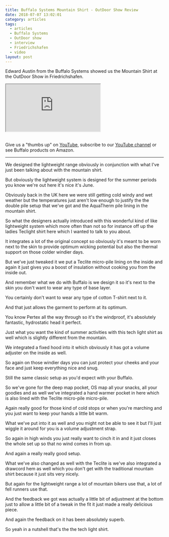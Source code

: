 ```yaml
---
title: Buffalo Systems Mountain Shirt - OutDoor Show Review
date: 2018-07-07 13:02:01
category: articles
tags:
  - articles
  - Buffalo Systems
  - OutDoor show
  - interview
  - Friedrichshafen
  - video
layout: post
---
```


Edward Austin from the Buffalo Systems showed us the Mountain Shirt at the OutDoor Show in Friedrichshafen.

<div class="embed-responsive embed-responsive-16by9">
    <iframe class="embed-responsive-item" src="https://www.youtube.com/embed/UAVv-uaErsY"></iframe>
</div>
<br>
<!--more-->

Give us a "thumbs up" on <a href="https://www.youtube.com/watch?v=UAVv-uaErsY" rel="nofollow" target="_blank">YouTube</a>, subscribe to our <a target="_blank" rel="nofollow" href="https://www.youtube.com/channel/UCnO9Q_m9EaOCrHmmQIBVBNw?sub_confirmation=1">YouTube channel</a> or see Buffalo products on <a hre="https://amzn.to/2lZwlbN" rel="nofollow" target="_blank">Amazon</a>.

---

We designed the lightweight range obviously in conjunction with what I've just been talking about with the mountain shirt.

But obviously the lightweight system is designed for the summer periods you know we're out here it's nice it's June.

Obviously back in the UK here we were still getting cold windy and wet weather but the temperatures just aren't low enough to justify the the double pile setup that we've got and the AquaTherm pile lining in the mountain shirt.

So what the designers actually introduced with this wonderful kind of like lightweight system which more often than not so for instance off up the ladies Teclight shirt here which I wanted to talk to you about.

It integrates a lot of the original concept so obviously it's meant to be worn next to the skin to provide optimum wicking potential but also the thermal support on those colder windier days.

But we've just tweaked it we put a Teclite micro-pile lining on the inside and again it just gives you a boost of insulation without cooking you
from the inside out.

And remember what we do with Buffalo is we design it so it's next to the skin you don't want to wear any type of base layer.

You certainly don't want to wear any type of cotton T-shirt next to it.

And that just allows the garment to perform at its optimum.

You know Pertex all the way through so it's the windproof, it's absolutely fantastic, hydrostatic head it perfect.

Just what you want the kind of summer activities with this tech light shirt as well which is slightly different from the mountain.

We integrated a fixed hood into it which obviously it has got a volume adjuster on the inside as well.

So again on those windier days you can just protect your cheeks and your face and just keep everything nice and snug.

Still the same classic setup as you'd expect with your Buffalo.

So we've gone for the deep map pocket, OS map all your snacks, all your goodies and as well we've integrated a hand warmer pocket in here
which is also lined with the Teclite micro-pile micro-pile.

Again really good for those kind of cold stops or when you're marching and you just want to keep your hands a little bit warm.

What we've put into it as well and you might not be able to see it but I'll just wiggle it around for you is a volume adjustment
strap.

So again in high winds you just really want to cinch it in and it just closes the whole set up so that no wind comes in from up.

And again a really really good setup.

What we've also changed as well with the Teclite is we've also integrated a drawcord hem as well which you don't get with the traditional mountain shirt because it just sits very nicely.

But again for the lightweight range a lot of mountain bikers use that, a lot of fell runners use that.

And the feedback we got was actually a little bit of adjustment at the bottom just to allow a little bit of a tweak in the fit
it just made a really delicious piece.

And again the feedback on it has been absolutely superb.

So yeah in a nutshell that's the the tech light shirt.
